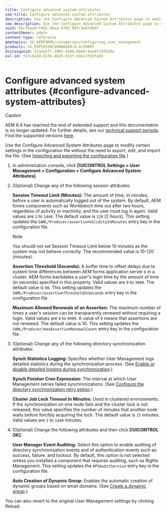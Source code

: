 ```yaml
---
title: Configure advanced system attributes
seo-title: Configure advanced system attributes
description: Use the Configure Advanced System Attributes page to modify certain settings in the configuration file without the need to export, edit, and import the file.
seo-description: Use the Configure Advanced System Attributes page to modify certain settings in the configuration file without the need to export, edit, and import the file.
uuid: 6bcfbaa9-f492-46aa-97d2-00fc3e67d0d7
contentOwner: admin
content-type: reference
geptopics: SG_AEMFORMS/categories/configuring_user_management
products: SG_EXPERIENCEMANAGER/6.4/FORMS
discoiquuid: 533ad3f7-3905-420d-8bb9-8ae8f14fb28e
exl-id: f47c543d-6136-482b-915f-b4e13f83fa69
---
```

# Configure advanced system attributes {#configure-advanced-system-attributes}

>[!CAUTION]
>
>AEM 6.4 has reached the end of extended support and this documentation is no longer updated. For further details, see our [technical support periods](https://helpx.adobe.com/support/programs/eol-matrix.html). Find the supported versions [here](https://experienceleague.adobe.com/docs/).

Use the Configure Advanced System Attributes page to modify certain settings in the configuration file without the need to export, edit, and import the file. (See [Importing and exporting the configuration file](/help/forms/using/admin-help/importing-exporting-configuration-file.md#importing-and-exporting-the-configuration-file).)

1. In administration console, click **[!UICONTROL Settings > User Management > Configuration > Configure Advanced System Attributes]**.
1. (Optional) Change any of the following session attributes:

   **Session Timeout Limit (Minutes):** The amount of time, in minutes, before a user is automatically logged out of the system. By default, AEM forms components such as Workbench time out after two hours, regardless of activity or inactivity, and the user must log in again. Valid values are `1` to `1440`. The default value is `120` (2 hours). This setting updates the `SAML/Producer/assertionValidityInMinutes` entry key in the configuration file.

   >[!NOTE]
   >
   >You should not set Session Timeout Limit below 10 minutes as the system may not behave correctly. The recommended value is 10-120 (minutes).

   **Assertion Threshold (Seconds):** A buffer time to offset delays due to system time differences between AEM forms application server s in a cluster. AEM forms backdates a user's login time by the amount of time (in seconds) specified in this property. Valid values are `0` to `3600`. The default value is `60`. This setting updates the `SAML/Producer/assertionThresholdInSeconds` entry key in the configuration file.

   **Maximum Allowed Renewals of an Assertion:** The maximum number of times a user's session can be transparently renewed without requiring a login. Valid values are `0` to `9999`. A value of `0` means that assertions are not renewed. The default value is 10. This setting updates the `SAML/Producer/maxAssertionRenewalCount` entry key in the configuration file. 

1. (Optional) Change any of the following directory synchronization attributes:

   **Synch Statistics Logging:** Specifies whether User Management logs detailed statistics during the synchronization process. (See [Enable or disable detailed logging during synchronization](/help/forms/using/admin-help/synchronizing-directories.md#enable-or-disable-detailed-logging-during-synchronization).)

   **Synch Finisher Cron Expression:** The interval at which User Management retries failed synchronizations. (See [Configure the directory synchronization retry option](/help/forms/using/admin-help/synchronizing-directories.md#configure-the-directory-synchronization-retry-option).)

   **Cluster Job Lock Timeout In Minutes:** Used in clustered environments. If the synchronization on one node fails and the cluster lock is not released, this value specifies the number of minutes that another node waits before forcibly acquiring the lock. The default value is `15` minutes. Valid values are `1` to `1440` minutes. 

1. (Optional) Change the following attributes and then click **[!UICONTROL OK]**:

   **User Manager Event Auditing:** Select this option to enable auditing of directory synchronization events and of authentication events such as success, failure, and lockout. By default, this option is not selected unless you installed a component that requires auditing, such as Rights Management. This setting updates the `APSAuditService` entry key in the configuration file.

   **Auto Creation of Dynamic Group:** Enables the automatic creation of dynamic groups based on email domains. (See [Create a dynamic group](/help/forms/using/admin-help/creating-configuring-groups.md#create-a-dynamic-group).)

You can also revert to the original User Management settings by clicking Reload.
